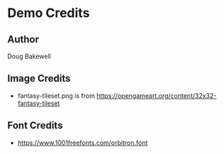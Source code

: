 # Demo Credits

## Author

Doug Bakewell

## Image Credits


- fantasy-tileset.png is from https://opengameart.org/content/32x32-fantasy-tileset


## Font Credits

- https://www.1001freefonts.com/orbitron.font
